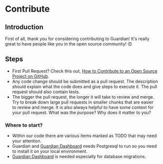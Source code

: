 # Contribute

## Introduction

First of all, thank you for considering contributing to Guardian! It's really great to have people like you in the open source community! 😊

## Steps

-   First Pull Request? Check this out, [How to Contribute to an Open Source Project on GitHub](https://egghead.io/series/how-to-contribute-to-an-open-source-project-on-github).
-   Any code change should be submitted as a pull request. The description should explain what the code does and give steps to execute it. The pull request should also contain tests.
-   The bigger the pull request, the longer it will take to review and merge. Try to break down large pull requests in smaller chunks that are easier to review and merge.
It is also always helpful to have some context for your pull request. What was the purpose? Why does it matter to you?

### Where to start?
-   Within our code there are various items marked as TODO that may need your attention.
-   Guardian and [Guardian Dashboard](https://github.com/asalih/GuardianUI) needs Postgresql to run so you need to install it on your local environment.
-   [Guardian Dashboard](https://github.com/asalih/GuardianUI) is needed especially for database migrations.